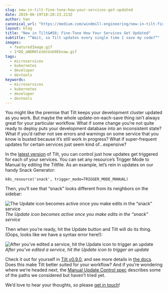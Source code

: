 ```yaml
---
slug: new-in-tilt-fine-tune-how-your-services-get-updated
date: 2019-06-19T18:28:23.213Z
author: han
canonical_url: "https://medium.com/windmill-engineering/new-in-tilt-fine-tune-how-your-services-get-updated-9a1d3e8480c1"
layout: blog
title: "New in Tilt&#58; Fine-Tune How Your Services Get Updated"
subtitle: "“Wait, so Tilt updates every single time I save my code?”"
images:
  - featuredImage.gif
  - 1*DQ_aNDR0le3dcUsb9Eknaw.gif
tags:
  - microservices
  - kubernetes
  - developer
  - devtools
keywords:
  - microservices
  - kubernetes
  - developer
  - devtools
---
```


You might like the premise that Tilt keeps your development cluster updated as you work. But maybe the whole update-on-each-save thing isn’t always great for your particular workflow. What if some change you’re not quite ready to deploy puts your development database into an inconsistent state? What if you’d rather not see errors and warnings on some service that you know is busted because it’s still work in progress? What if super-frequent updates for certain services just seem kind of…expensive?

In the [latest version](https://github.com/windmilleng/tilt/releases) of Tilt, you can control just how updates get triggered for each of your services. You can set any resource’s Trigger Mode to Manual by editing the Tiltfile. As an example, let’s rein in updates on our handy Snack Generator:

```
k8s_resource('snack', trigger_mode=TRIGGER_MODE_MANUAL)
```


Then, you’ll see that “snack” looks different from its neighbors on the sidebar:

![The Update icon becomes active once you make edits in the “snack” service](/assets/images/new-in-tilt-fine-tune-how-your-services-get-updated/featuredImage.gif)*The Update icon becomes active once you make edits in the “snack” service*

Then when you’re ready, hit the Update button and Tilt will do its thing. (Oops, looks like we have a syntax error here!):

![After you’ve edited a service, hit the Update icon to trigger an update](/assets/images/new-in-tilt-fine-tune-how-your-services-get-updated/1*DQ_aNDR0le3dcUsb9Eknaw.gif)*After you’ve edited a service, hit the Update icon to trigger an update*

Check it out for yourself in [Tilt v0.9.0](https://github.com/windmilleng/tilt/releases), and see more details in [the docs](https://docs.tilt.dev/manual_update_control.html). Does this make Tilt better suited for your workflow? And if you’re wondering where we’re headed next, the [Manual Update Control spec](https://github.com/windmilleng/tilt.specs/blob/master/manual_update_control.md) describes some of the paths we considered but haven’t tried yet. 

We’d love to hear your thoughts, so please [get in touch](https://tilt.dev/contact)!